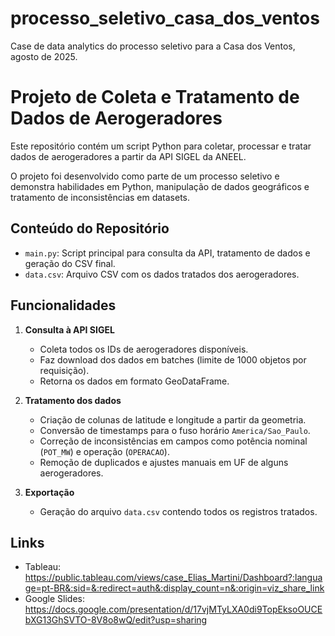 # processo_seletivo_casa_dos_ventos
Case de data analytics do processo seletivo para a Casa dos Ventos, agosto de 2025.

# Projeto de Coleta e Tratamento de Dados de Aerogeradores

Este repositório contém um script Python para coletar, processar e tratar dados de aerogeradores a partir da API SIGEL da ANEEL.  

O projeto foi desenvolvido como parte de um processo seletivo e demonstra habilidades em Python, manipulação de dados geográficos e tratamento de inconsistências em datasets.

## Conteúdo do Repositório

- `main.py`: Script principal para consulta da API, tratamento de dados e geração do CSV final.
- `data.csv`: Arquivo CSV com os dados tratados dos aerogeradores.

## Funcionalidades

1. **Consulta à API SIGEL**  
   - Coleta todos os IDs de aerogeradores disponíveis.
   - Faz download dos dados em batches (limite de 1000 objetos por requisição).
   - Retorna os dados em formato GeoDataFrame.

2. **Tratamento dos dados**  
   - Criação de colunas de latitude e longitude a partir da geometria.
   - Conversão de timestamps para o fuso horário `America/Sao_Paulo`.
   - Correção de inconsistências em campos como potência nominal (`POT_MW`) e operação (`OPERACAO`).
   - Remoção de duplicados e ajustes manuais em UF de alguns aerogeradores.

3. **Exportação**  
   - Geração do arquivo `data.csv` contendo todos os registros tratados.

## Links
   - Tableau: https://public.tableau.com/views/case_Elias_Martini/Dashboard?:language=pt-BR&:sid=&:redirect=auth&:display_count=n&:origin=viz_share_link
   - Google Slides: https://docs.google.com/presentation/d/17vjMTyLXA0di9TopEksoOUCEbXG13GhSVTO-8V8o8wQ/edit?usp=sharing
